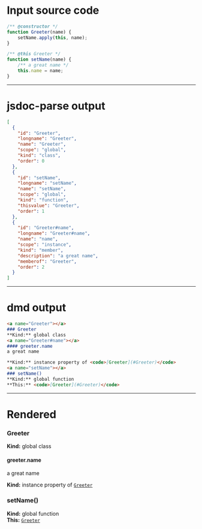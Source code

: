 # Input source code
```js
/** @constructor */
function Greeter(name) {
    setName.apply(this, name);
}

/** @this Greeter */
function setName(name) {
    /** a great name */
    this.name = name;
}

```

* * * 

# jsdoc-parse output
```json
[
  {
    "id": "Greeter",
    "longname": "Greeter",
    "name": "Greeter",
    "scope": "global",
    "kind": "class",
    "order": 0
  },
  {
    "id": "setName",
    "longname": "setName",
    "name": "setName",
    "scope": "global",
    "kind": "function",
    "thisvalue": "Greeter",
    "order": 1
  },
  {
    "id": "Greeter#name",
    "longname": "Greeter#name",
    "name": "name",
    "scope": "instance",
    "kind": "member",
    "description": "a great name",
    "memberof": "Greeter",
    "order": 2
  }
]
```

* * * 

# dmd output
```markdown
<a name="Greeter"></a>
### Greeter
**Kind:** global class  
<a name="Greeter#name"></a>
#### greeter.name
a great name

**Kind:** instance property of <code>[Greeter](#Greeter)</code>  
<a name="setName"></a>
### setName()
**Kind:** global function  
**This:** <code>[Greeter](#Greeter)</code>  
```

* * * 

# Rendered
<a name="Greeter"></a>
### Greeter
**Kind:** global class  
<a name="Greeter#name"></a>
#### greeter.name
a great name

**Kind:** instance property of <code>[Greeter](#Greeter)</code>  
<a name="setName"></a>
### setName()
**Kind:** global function  
**This:** <code>[Greeter](#Greeter)</code>  
